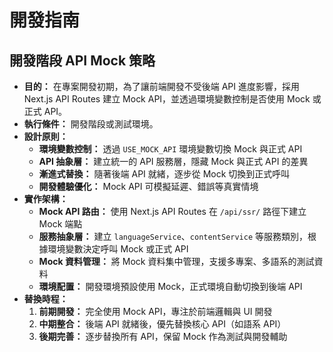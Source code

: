 # 開發指南

## 開發階段 API Mock 策略
* **目的：** 在專案開發初期，為了讓前端開發不受後端 API 進度影響，採用 Next.js API Routes 建立 Mock API，並透過環境變數控制是否使用 Mock 或正式 API。
* **執行條件：** 開發階段或測試環境。
* **設計原則：**
    * **環境變數控制：** 透過 `USE_MOCK_API` 環境變數切換 Mock 與正式 API
    * **API 抽象層：** 建立統一的 API 服務層，隱藏 Mock 與正式 API 的差異
    * **漸進式替換：** 隨著後端 API 就緒，逐步從 Mock 切換到正式呼叫
    * **開發體驗優化：** Mock API 可模擬延遲、錯誤等真實情境
* **實作架構：**
    * **Mock API 路由：** 使用 Next.js API Routes 在 `/api/ssr/` 路徑下建立 Mock 端點
    * **服務抽象層：** 建立 `languageService`、`contentService` 等服務類別，根據環境變數決定呼叫 Mock 或正式 API
    * **Mock 資料管理：** 將 Mock 資料集中管理，支援多專案、多語系的測試資料
    * **環境配置：** 開發環境預設使用 Mock，正式環境自動切換到後端 API
* **替換時程：**
    1. **前期開發：** 完全使用 Mock API，專注於前端邏輯與 UI 開發
    2. **中期整合：** 後端 API 就緒後，優先替換核心 API（如語系 API）
    3. **後期完善：** 逐步替換所有 API，保留 Mock 作為測試與開發輔助